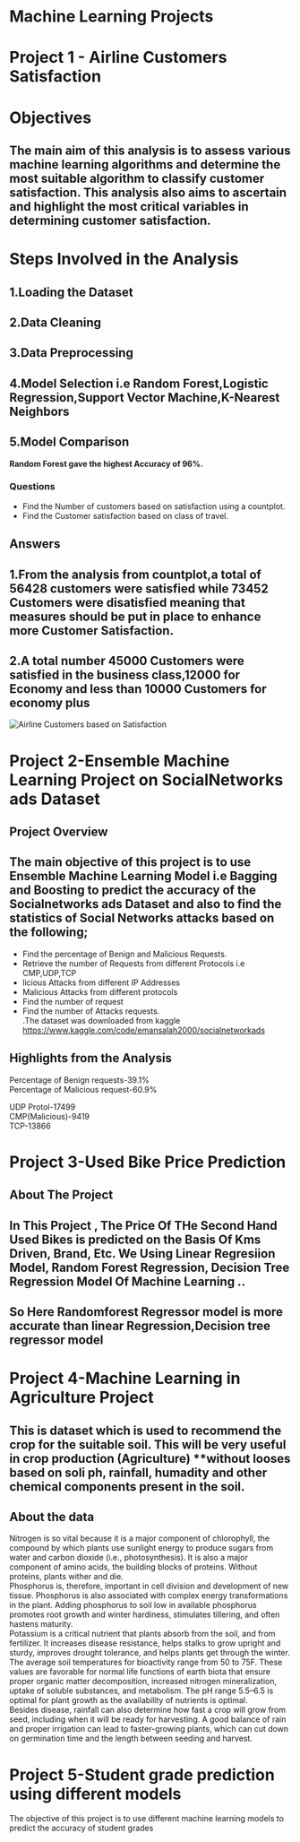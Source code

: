 # Machine Learning Projects
# Project 1 - Airline Customers Satisfaction      
 # Objectives           
 ## The main aim of this analysis is to assess various machine learning algorithms and determine the most suitable algorithm to classify customer satisfaction. This analysis also aims to ascertain and highlight the most critical variables in determining customer satisfaction.
 
 # Steps Involved in the Analysis        
 ## 1.Loading the Dataset                 
 ## 2.Data Cleaning       
 ## 3.Data Preprocessing
 ## 4.Model Selection i.e Random Forest,Logistic Regression,Support Vector Machine,K-Nearest Neighbors         
 ## 5.Model Comparison    
   **Random Forest gave the highest Accuracy of 96%.**    
   ### Questions    
  -  Find  the Number of customers based on satisfaction using a countplot.           
  -  Find the Customer satisfaction based on class of travel.            

   ## Answers      
  ##  1.From the analysis from countplot,a total of 56428 customers were satisfied while 73452 Customers were disatisfied meaning that measures should be put in place to enhance more Customer Satisfaction.       
  ## 2.A total number 45000 Customers were satisfied in the business class,12000 for Economy and less than 10000 Customers for economy plus       
   ![Airline Customers based on Satisfaction](https://github.com/user-attachments/assets/8d17a3e4-547c-4157-bbef-d9fda9e6dd5e)

 
# Project 2-Ensemble Machine Learning Project on SocialNetworks ads Dataset
## Project Overview
## The main objective of this project is to use Ensemble Machine Learning Model i.e Bagging and Boosting to predict the accuracy of the Socialnetworks ads Dataset and also to find the statistics of Social Networks attacks based on the following;                
-  Find the percentage of Benign and Malicious Requests.               
-  Retrieve the number of Requests from different Protocols i.e CMP,UDP,TCP                 
-  licious Attacks from different IP Addresses                   
-  Malicious Attacks from different protocols                 
-  Find the number of request                  
-  Find the number of Attacks requests.                   
.The dataset was downloaded from  kaggle   https://www.kaggle.com/code/emansalah2000/socialnetworkads    

## Highlights from the Analysis      
Percentage of Benign requests-39.1%             
Percentage of Malicious request-60.9%              

UDP Protol-17499     
CMP(Malicious)-9419                            
TCP-13866    

# Project 3-Used Bike Price Prediction
## About The Project 
## In This Project , The Price Of THe Second Hand Used Bikes is predicted on the Basis Of Kms Driven, Brand, Etc. We Using Linear Regresiion Model, Random Forest Regression, Decision Tree Regression Model Of Machine Learning ..



## So Here Randomforest Regressor model is more accurate than linear Regression,Decision tree regressor model

# Project 4-Machine Learning in Agriculture Project

## This is dataset which is used to recommend the crop for the suitable soil. This will be very useful in crop production (Agriculture) **without looses based on soli ph, rainfall, humadity and other chemical components present in the soil.

## About the data                  
Nitrogen is so vital because it is a major component of chlorophyll, the compound by which plants use sunlight energy to produce sugars from water and carbon dioxide (i.e., photosynthesis). It is also a major component of amino acids, the building blocks of proteins. Without proteins, plants wither and die.              
Phosphorus is, therefore, important in cell division and development of new tissue. Phosphorus is also associated with complex energy transformations in the plant. Adding phosphorus to soil low in available phosphorus promotes root growth and winter hardiness, stimulates tillering, and often hastens maturity.                
Potassium is a critical nutrient that plants absorb from the soil, and from fertilizer. It increases disease resistance, helps stalks to grow upright and sturdy, improves drought tolerance, and helps plants get through the winter.             
The average soil temperatures for bioactivity range from 50 to 75F. These values are favorable for normal life functions of earth biota that ensure proper organic matter decomposition, increased nitrogen mineralization, uptake of soluble substances, and metabolism.
The pH range 5.5–6.5 is optimal for plant growth as the availability of nutrients is optimal.                   
Besides disease, rainfall can also determine how fast a crop will grow from seed, including when it will be ready for harvesting. A good balance of rain and proper irrigation can lead to faster-growing plants, which can cut down on germination time and the length between seeding and harvest.             

# Project 5-Student grade prediction using different models
The objective of this project is to use different machine learning models to predict the accuracy of student grades





